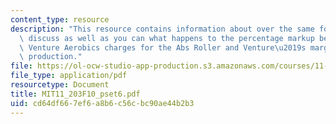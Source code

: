 ```yaml
---
content_type: resource
description: "This resource contains information about over the same four periods,\
  \ discuss as well as you can what happens to the percentage markup between the price\
  \ Venture Aerobics charges for the Abs Roller and Venture\u2019s marginal cost of\
  \ production."
file: https://ol-ocw-studio-app-production.s3.amazonaws.com/courses/11-203-microeconomics-fall-2010/cd64df667ef6a8b6c56cbc90ae44b2b3_MIT11_203F10_pset6.pdf
file_type: application/pdf
resourcetype: Document
title: MIT11_203F10_pset6.pdf
uid: cd64df66-7ef6-a8b6-c56c-bc90ae44b2b3
---
```

